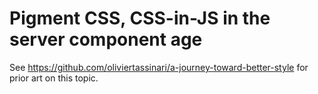 # Pigment CSS, CSS-in-JS in the server component age

See https://github.com/oliviertassinari/a-journey-toward-better-style for prior art on this topic.
